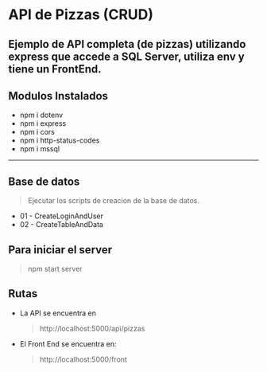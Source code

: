 # API de Pizzas (CRUD)
Ejemplo de API completa (de pizzas) utilizando express que accede a SQL Server, utiliza env y tiene un FrontEnd.
----------------
## Modulos Instalados
- npm i dotenv
- npm i express
- npm i cors
- npm i http-status-codes
- npm i mssql
----------------
## Base de datos
> Ejecutar los scripts de creacion de la base de datos.

- 01 - CreateLoginAndUser
- 02 - CreateTableAndData

## Para iniciar el server
>npm start server

## Rutas
- La API se encuentra en 
    >http://localhost:5000/api/pizzas
- El Front End se encuentra en:
    >http://localhost:5000/front
